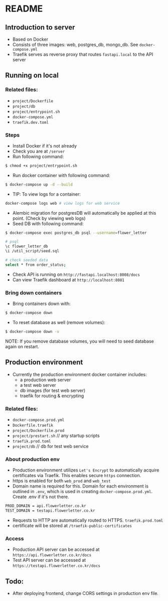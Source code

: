 # README
## Introduction to server
- Based on Docker
- Consists of three images: web, postgres_db, mongo_db. See `docker-compose.yml`
- Traefik serves as reverse proxy that routes `fastapi.local` to the API server

## Running on local
### Related files:
- `project/Dockerfile`
- `project/db`
- `project/entrypoint.sh`
- `docker-compose.yml`
- `traefik.dev.toml`
### Steps
- Install Docker if it's not already
- Check you are at `/server`
- Run following command:
```bash
$ chmod +x project/entrypoint.sh
```
- Run docker container with following command:
```bash
$ docker-compose up -d --build
```
- TIP: To view logs for a container:
```bash
docker-compose logs web # view logs for web service
```
- Alembic migration for postgresDB will automatically be applied at this point. (Check by viewing web logs)
- Seed DB with following command:
```bash
$ docker-compose exec postgres_db psql --username=flower_letter

# psql
\c flower_letter_db
\i /util_script/seed.sql

# check seeded data
select * from order_status;
```
- Check API is running on `http://fastapi.localhost:8008/docs`
- Can view Traefik dashboard at `http://localhost:8081`

### Bring down containers
- Bring containers down with:
```bash
$ docker-compose down
```
- To reset database as well (remove volumes):
```bash
$ docker-compose down -v
```
NOTE: If you remove database volumes, you will need to seed database again on restart.

## Production environment
- Currently the production environment docker container includes:
  - a production web server
  - a test web server
  - db images (for test web server)
  - traefik for routing & encrypting
### Related files:
- `docker-compose.prod.yml`
- `Dockerfile.traefik`
- `project/Dockerfile.prod`
- `project/prestart.sh` // any startup scripts
- `traefik.prod.toml`
- `project/db` // db for test web service
  
### About production env
- Production environment utilizes `Let's Encrypt` to automatically acquire certificates via Traefik. This enables secure `https` connection.
- https is enabled for both `web_prod` and `web_test`
- Domain name is required for this. Domain for each environment is outlined in `.env`, which is used in creating `docker-compose.prod.yml`. Create .env if it's not there.
```sh
PROD_DOMAIN = api.flowerletter.co.kr
TEST_DOMAIN = testapi.flowerletter.co.kr
```
- Requests to HTTP are automatically routed to HTTPS. `traefik.prod.toml` 
- certificate will be stored at `/traefik-public-certificates`

### Access
- Production API server can be accessed at `https://api.flowerletter.co.kr/docs`
- Test API server can be accessed at `https://testapi.flowerletter.co.kr/docs`

## Todo:
- After deploying frontend, change CORS settings in production env file.